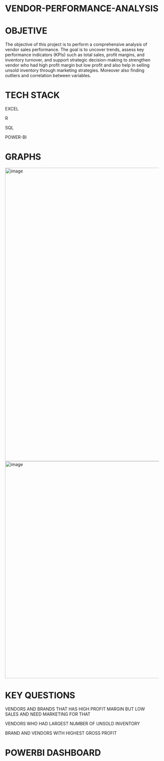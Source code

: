 # VENDOR-PERFORMANCE-ANALYSIS

 # OBJETIVE
 
 The objective of this project is to perform a comprehensive analysis of vendor sales performance. The goal is to uncover trends, assess key performance indicators (KPIs) such as total sales, profit margins, and inventory turnover, and support strategic decision-making to strengthen vendor who had high profit margin but low profit and also help in selling unsold inventory through marketing strategies. Moreover also finding outliers and correlation between variables.

 # TECH STACK
 
 EXCEL 
 
 R
 
 SQL
 
 POWER-BI

 # GRAPHS
 <img width="1909" height="961" alt="image" src="https://github.com/user-attachments/assets/b1af4085-3027-4866-9077-bba7b63b5c75" />

<img width="1018" height="711" alt="image" src="https://github.com/user-attachments/assets/cd7eeb8b-531c-4596-8b8c-3e87696d80e1" />

# KEY QUESTIONS
VENDORS AND BRANDS THAT HAS HIGH PROFIT MARGIN BUT LOW SALES AND NEED MARKETING FOR THAT

VENDORS WHO HAD LARGEST NUMBER OF UNSOLD INVENTORY

BRAND AND VENDORS WITH HIGHEST GROSS PROFIT

# POWERBI DASHBOARD



 

 

 

 

 
